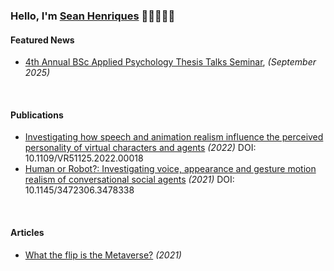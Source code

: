 ### Hello, I'm [Sean Henriques](https://research.iadt.ie/en/persons/sean-henriques) 👋🏻👨🏻‍💻


#### Featured News
- [4th Annual BSc Applied Psychology Thesis Talks Seminar](https://iadt.ie/news/4th-annual-bsc-applied-psychology-thesis-talks-seminar/), _(September 2025)_

<br>

#### Publications
- [Investigating how speech and animation realism influence the perceived personality of virtual characters and agents](https://ieeexplore.ieee.org/abstract/document/9756815) _(2022)_ DOI: 10.1109/VR51125.2022.00018
- [Human or Robot?: Investigating voice, appearance and gesture motion realism of conversational social agents](https://dl.acm.org/doi/abs/10.1145/3472306.3478338) _(2021)_ DOI: 10.1145/3472306.3478338

<br>

#### Articles
- [What the flip is the Metaverse?](https://arrow.tudublin.ie/tudcontrib/292/) _(2021)_

